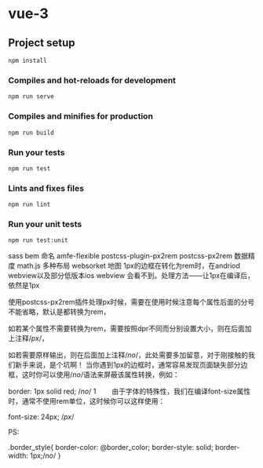 # vue-3

## Project setup

```
npm install
```


### Compiles and hot-reloads for development
```
npm run serve
```

### Compiles and minifies for production
```
npm run build
```

### Run your tests
```
npm run test
```

### Lints and fixes files
```
npm run lint
```

### Run your unit tests
```
npm run test:unit
```


sass bem 命名
amfe-flexible
postcss-plugin-px2rem
postcss-px2rem
数据精度 math.js
多种布局
websorket
地图
1px的边框在转化为rem时，在andriod webview以及部分低版本ios webview 会看不到。处理方法——让1px在编译后，依然是1px


使用postcss-px2rem插件处理px时候，需要在使用时候注意每个属性后面的分号不能省略，默认是都转换为rem，

如若某个属性不需要转换为rem，需要按照dpr不同而分别设置大小，则在后面加上注释/*px*/，

如若需要原样输出，则在后面加上注释/*no*/，此处需要多加留意，对于刚接触的我们新手来说，是个坑啊！
当你遇到1px的边框时，通常容易发现页面缺失部分边框，这时你可以使用/*no*/语法来屏蔽该属性转换，例如：

border: 1px solid red; /*no*/
1
  由于字体的特殊性，我们在编译font-size属性时，通常不使用rem单位，这时候你可以这样使用：

font-size: 24px; /*px*/ 

PS:

.border_style{
    border-color: @border_color;
    border-style: solid;
    border-width: 1px;/*no*/
}
